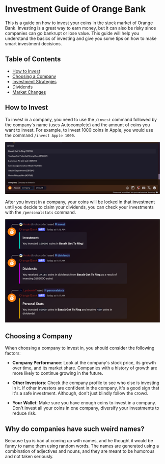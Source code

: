# Investment Guide of Orange Bank

This is a guide on how to invest your coins in the stock market of Orange Bank. Investing is a great way to earn money, but it can also be risky since companies can go bankrupt or lose value. This guide will help you understand the basics of investing and give you some tips on how to make smart investment decisions.

## Table of Contents

- [How to Invest](#how-to-invest)
- [Choosing a Company](#choosing-a-company)
- [Investment Strategies](#investment-strategies)
- [Dividends](#dividends)
- [Market Changes](#market-changes)

## How to Invest

To invest in a company, you need to use the `/invest` command followed by the company's name (uses Autocomplete) and the amount of coins you want to invest. For example, to invest 1000 coins in Apple, you would use the command `/invest Apple 1000`.

![HowToInvest1](hti/hti1.png)

After you invest in a company, your coins will be locked in that investment until you decide to claim your dividends, you can check your investments with the `/personalstats` command.

![HowToInvest2](hti/hti2.png)

## Choosing a Company

When choosing a company to invest in, you should consider the following factors:

- **Company Performance**: Look at the company's stock price, its growth over time, and its market share. Companies with a history of growth are more likely to continue growing in the future.

- **Other Investors**: Check the company profile to see who else is investing in it. If other investors are confident in the company, it's a good sign that it's a safe investment. Although, don't just blindly follow the crowd.

- **Your Wallet**: Make sure you have enough coins to invest in a company. Don't invest all your coins in one company, diversify your investments to reduce risk.

## Why do companies have such weird names?

Because Lyu is bad at coming up with names, and he thought it would be funny to name them using random words. The names are generated using a combination of adjectives and nouns, and they are meant to be humorous and not taken seriously.